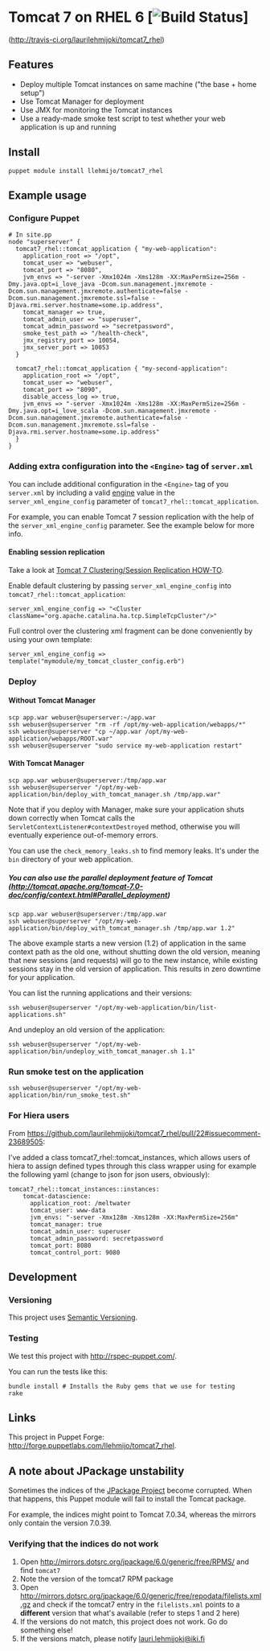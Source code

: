 # Tomcat 7 on RHEL 6 [![Build Status](https://secure.travis-ci.org/laurilehmijoki/tomcat7_rhel.png)]
(http://travis-ci.org/laurilehmijoki/tomcat7_rhel)

## Features

* Deploy multiple Tomcat instances on same machine ("the base + home setup")
* Use Tomcat Manager for deployment
* Use JMX for monitoring the Tomcat instances
* Use a ready-made smoke test script to test whether your web application is up and running

## Install

    puppet module install llehmijo/tomcat7_rhel

## Example usage

### Configure Puppet

    # In site.pp
    node "superserver" {
      tomcat7_rhel::tomcat_application { "my-web-application":
        application_root => "/opt",
        tomcat_user => "webuser",
        tomcat_port => "8080",
        jvm_envs => "-server -Xmx1024m -Xms128m -XX:MaxPermSize=256m -Dmy.java.opt=i_love_java -Dcom.sun.management.jmxremote -Dcom.sun.management.jmxremote.authenticate=false -Dcom.sun.management.jmxremote.ssl=false -Djava.rmi.server.hostname=some.ip.address",
        tomcat_manager => true,
        tomcat_admin_user => "superuser",
        tomcat_admin_password => "secretpassword",
        smoke_test_path => "/health-check",
        jmx_registry_port => 10054,
        jmx_server_port => 10053
      }

      tomcat7_rhel::tomcat_application { "my-second-application":
        application_root => "/opt",
        tomcat_user => "webuser",
        tomcat_port => "8090",
        disable_access_log => true,
        jvm_envs => "-server -Xmx1024m -Xms128m -XX:MaxPermSize=256m -Dmy.java.opt=i_love_scala -Dcom.sun.management.jmxremote -Dcom.sun.management.jmxremote.authenticate=false -Dcom.sun.management.jmxremote.ssl=false -Djava.rmi.server.hostname=some.ip.address"
      }
    }

### Adding extra configuration into the `<Engine>` tag of `server.xml`

You can include additional configuration in the `<Engine>` tag of you
`server.xml` by including a valid
[engine](http://tomcat.apache.org/tomcat-7.0-doc/config/engine.html) value in
the `server_xml_engine_config` parameter of `tomcat7_rhel::tomcat_application`.

For example, you can enable Tomcat 7 session replication with the help of the
`server_xml_engine_config` parameter. See the example below for more info.

#### Enabling session replication

Take a look at [Tomcat 7 Clustering/Session Replication HOW-TO](http://tomcat.apache.org/tomcat-7.0-doc/cluster-howto.html).

Enable default clustering by passing `server_xml_engine_config` into `tomcat7_rhel::tomcat_application`:

    server_xml_engine_config => "<Cluster className="org.apache.catalina.ha.tcp.SimpleTcpCluster"/>"

Full control over the clustering xml fragment can be done conveniently by using your own template:

	server_xml_engine_config => template("mymodule/my_tomcat_cluster_config.erb")

### Deploy

#### Without Tomcat Manager

    scp app.war webuser@superserver:~/app.war
    ssh webuser@superserver "rm -rf /opt/my-web-application/webapps/*"
    ssh webuser@superserver "cp ~/app.war /opt/my-web-application/webapps/ROOT.war"
    ssh webuser@superserver "sudo service my-web-application restart"

#### With Tomcat Manager

    scp app.war webuser@superserver:/tmp/app.war
    ssh webuser@superserver "/opt/my-web-application/bin/deploy_with_tomcat_manager.sh /tmp/app.war"

Note that if you deploy with Manager, make sure your application shuts down correctly when Tomcat calls the
`ServletContextListener#contextDestroyed` method, otherwise you will eventually experience out-of-memory errors.

You can use the `check_memory_leaks.sh` to find memory leaks. It's under the
`bin` directory of your web application.

#####  You can also use the parallel deployment feature of Tomcat (http://tomcat.apache.org/tomcat-7.0-doc/config/context.html#Parallel_deployment)

    scp app.war webuser@superserver:/tmp/app.war
    ssh webuser@superserver "/opt/my-web-application/bin/deploy_with_tomcat_manager.sh /tmp/app.war 1.2"

The above example starts a new version (1.2) of application in the same context path as the old one, without shutting down the old version,
meaning that new sessions (and requests) will go to the new instance, while existing sessions stay in the old version of application.
This results in zero downtime for your application.

You can list the running applications and their versions:

	ssh webuser@superserver "/opt/my-web-application/bin/list-applications.sh"

And undeploy an old version of the application:

	ssh webuser@superserver "/opt/my-web-application/bin/undeploy_with_tomcat_manager.sh 1.1"

### Run smoke test on the application

    ssh webuser@superserver "/opt/my-web-application/bin/run_smoke_test.sh"

### For Hiera users

From <https://github.com/laurilehmijoki/tomcat7_rhel/pull/22#issuecomment-23689505>:

I've added a class tomcat7_rhel::tomcat_instances, which allows users of hiera
to assign defined types through this class wrapper using for example the
following yaml (change to json for json users, obviously):

    tomcat7_rhel::tomcat_instances::instances:
        tomcat-datascience:
          application_root: /meltwater
          tomcat_user: www-data
          jvm_envs: "-server -Xmx128m -Xms128m -XX:MaxPermSize=256m"
          tomcat_manager: true
          tomcat_admin_user: superuser
          tomcat_admin_password: secretpassword
          tomcat_port: 8080
          tomcat_control_port: 9080

## Development

### Versioning

This project uses [Semantic Versioning](http://semver.org).

### Testing

We test this project with <http://rspec-puppet.com/>.

You can run the tests like this:

    bundle install # Installs the Ruby gems that we use for testing
    rake

## Links

This project in Puppet Forge:
<http://forge.puppetlabs.com/llehmijo/tomcat7_rhel>.

## A note about JPackage unstability

Sometimes the indices of the [JPackage Project](http://www.jpackage.org/)
become corrupted. When that happens, this Puppet module will fail to install
the Tomcat package.

For example, the indices might point to Tomcat 7.0.34, whereas the mirrors only
contain the version 7.0.39.

### Verifying that the indices do not work

1. Open <http://mirrors.dotsrc.org/jpackage/6.0/generic/free/RPMS/> and find
   `tomcat7`
2. Note the version of the tomcat7 RPM package
3. Open
   <http://mirrors.dotsrc.org/jpackage/6.0/generic/free/repodata/filelists.xml.gz>
   and check if the tomcat7 entry in the `filelists.xml` points to a
   **different** version that what's available (refer to steps 1 and 2 here)
4. If the versions do not match, this project does not work. Go do something
   else!
5. If the versions match, please notify lauri.lehmijoki@iki.fi
